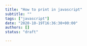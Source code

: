 ```yaml
---
title: "How to print in javascript"
subtitle: ""
tags: ["javascript"]
date: "2020-10-19T16:36:30+00:00"
authors: []
status: "draft"

---
```

